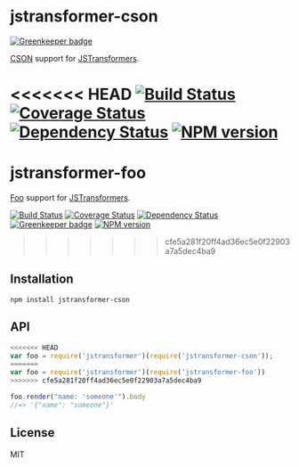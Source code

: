 # jstransformer-cson

[![Greenkeeper badge](https://badges.greenkeeper.io/jstransformers/jstransformer-cson.svg)](https://greenkeeper.io/)

[CSON](https://github.com/bevry/cson) support for [JSTransformers](http://github.com/jstransformers/jstransformer   ).

<<<<<<< HEAD
[![Build Status](https://img.shields.io/travis/jstransformers/jstransformer-cson/master.svg)](https://travis-ci.org/jstransformers/jstransformer-cson)
[![Coverage Status](https://img.shields.io/codecov/c/github/jstransformers/jstransformer-cson/master.svg)](https://codecov.io/gh/jstransformers/jstransformer-cson)
[![Dependency Status](https://img.shields.io/david/jstransformers/jstransformer-cson/master.svg)](http://david-dm.org/jstransformers/jstransformer-cson)
[![NPM version](https://img.shields.io/npm/v/jstransformer-cson.svg)](https://www.npmjs.org/package/jstransformer-cson)
=======
# jstransformer-foo

[Foo](http://example.com) support for [JSTransformers](http://github.com/jstransformers).

[![Build Status](https://img.shields.io/travis/jstransformers/jstransformer-foo/master.svg)](https://travis-ci.org/jstransformers/jstransformer-foo)
[![Coverage Status](https://img.shields.io/codecov/c/github/jstransformers/jstransformer-foo/master.svg)](https://codecov.io/gh/jstransformers/jstransformer-foo)
[![Dependency Status](https://img.shields.io/david/jstransformers/jstransformer-foo/master.svg)](http://david-dm.org/jstransformers/jstransformer-foo)
[![Greenkeeper badge](https://badges.greenkeeper.io/jstransformers/jstransformer-foo.svg)](https://greenkeeper.io/)
[![NPM version](https://img.shields.io/npm/v/jstransformer-foo.svg)](https://www.npmjs.org/package/jstransformer-foo)
>>>>>>> cfe5a281f20ff4ad36ec5e0f22903a7a5dec4ba9

## Installation

    npm install jstransformer-cson

## API

```js
<<<<<<< HEAD
var foo = require('jstransformer')(require('jstransformer-cson'));
=======
var foo = require('jstransformer')(require('jstransformer-foo'))
>>>>>>> cfe5a281f20ff4ad36ec5e0f22903a7a5dec4ba9

foo.render("name: 'someone'").body
//=> '{"name": "someone"}'
```

## License

  MIT
